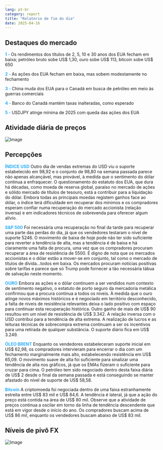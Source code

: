 ```yaml
---
lang: pt-br
category: report
title: "Relatório de fim do dia"
date: 2025-04-16
---
```



<h2>Destaques do mercado</h2>
<strong style="color: #2caef7;">1 - </strong> Os rendimentos dos títulos de 2, 5, 10 e 30 anos dos EUA fecham em baixa; petróleo bruto sobe US$ 1,30, ouro sobe US$ 113, bitcoin sobe US$ 650

<strong style="color: #2caef7;">2 - </strong> As ações dos EUA fecham em baixa, mas sobem modestamente no fechamento

<strong style="color: #2caef7;">3 - </strong> China muda dos EUA para o Canadá em busca de petróleo em meio às guerras comerciais

<strong style="color: #2caef7;">4 - </strong> Banco do Canadá mantém taxas inalteradas, como esperado

<strong style="color: #2caef7;">5 - </strong> USDJPY atinge mínima de 2025 com queda das ações dos EUA



<h2>Atividade diária de preços</h2>
<img src="https://markleighedu.github.io/img/Apr-2025/16-Apr-2025/price.jpg" alt="Image"/>

<h2>Percepções</h2>
<strong style="color: #2caef7;">ÍNDICE USD</strong> Outro dia de vendas extremas do USD viu o suporte estabelecido em 98,92 e o conjunto de 98,80 na semana passada parece não apenas alcançável, mas provável, à medida que o sentimento do dólar continua a enfraquecer. O questionamento do estatuto dos EUA, que dura há décadas, como moeda de reserva global, paraíso no mercado de ações e sólido mercado de títulos de tesouro, está a contribuir para a liquidação do dólar. Embora todas as principais moedas registem ganhos face ao dólar, o índice terá dificuldade em recuperar dos mínimos e os compradores esperam confiar numa recuperação do mercado accionista (relação inversa) e em indicadores técnicos de sobrevenda para oferecer algum alívio.

<strong style="color: #2caef7;">S&P 500</strong> Foi necessária uma recuperação no final da tarde para recuperar uma parte das perdas do dia, já que os vendedores testaram o nível de suporte 5246. O movimento de baixa de hoje pode não ter sido suficiente para reverter a tendência de alta, mas a tendência é de baixa e há claramente uma falta de procura, uma vez que os compradores procuram recuperar a área de resistência de 5500. É digno de nota que os mercados accionistas e o dólar estão a mover-se em conjunto, tal como o mercado de títulos de dívida...todos em baixa. Os mercados procuram notícias positivas sobre tarifas e parece que só Trump pode fornecer a tão necessária tábua de salvação neste momento.  

<strong style="color: #2caef7;">OURO</strong> Embora as ações e o dólar continuem a ser vendidos num contexto de sentimento negativo, o estatuto de porto seguro da mercadoria metálica confirmou que a procura continua a todos os níveis. À medida que o ouro atinge novos máximos históricos e é negociado em território desconhecido, a falta de níveis de resistência relevantes deixa o lado positivo com espaço para continuar esta recuperação histórica. Outro ganho de mais de US$ 90 resultou em um nível de resistência de US$ 3.342. A relação inversa com o USD contribui para a tendência de alta extrema. A realização de lucros e as leituras técnicas de sobrecompra extrema continuam a ser os incentivos para uma retirada de qualquer substância. O suporte diário fica em US$ 3.249. 

<strong style="color: #2caef7;">ÓLEO BRENT</strong> Enquanto os vendedores estabeleceram suporte inicial em US$ 62,98, os compradores intervieram para encerrar o dia com um fechamento marginalmente mais alto, estabelecendo resistência em US$ 65,09. O movimento suave de alta foi suficiente para sinalizar uma tendência de alta nos gráficos, já que os EMAs fizeram o suficiente para cruzar para cima. O petróleo tem sido negociado dentro desta faixa diária de US$ 2 desde o final da semana passada e está conseguindo se manter afastado do nível de suporte de US$ 58,58. 

<strong style="color: #2caef7;">Bitcoin</strong> A criptomoeda foi negociada dentro de uma faixa estranhamente estreita entre US$ 83 mil e US$ 84,6. A tendência é lateral, já que a ação do preço está contida na área de US$ 80 mil. Observe que a atividade de preços continua a oscilar em torno da linha de tendência descendente que está em vigor desde o início do ano. Os compradores buscam acima de US$ 86 mil, enquanto os vendedores buscam abaixo de US$ 83 mil.



<h2>Níveis de pivô FX</h2>
<img src="https://markleighedu.github.io/img/Apr-2025/16-Apr-2025/pivot.jpg" alt="Image"/>